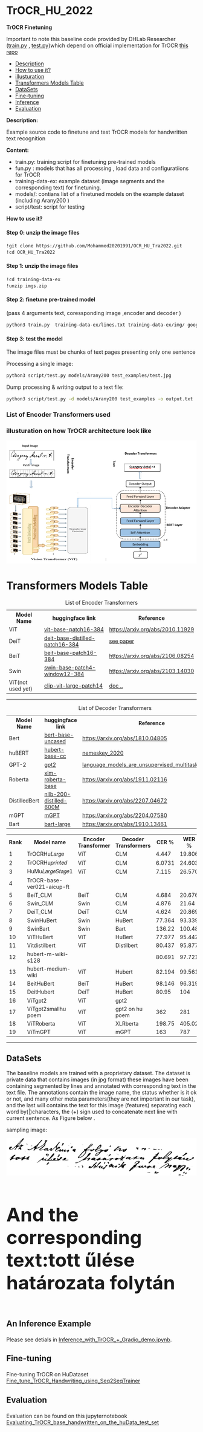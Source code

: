 # TrOCR_HU_2022
 **TrOCR Finetuning** 
 
Important to note this baseline code provided by DHLab Researcher (<a href ="https://github.com/Mohammed20201991/OCR_HU_Tra2022/commit/8540285b77cde44169cedc8cb5e49fe807fde683">train.py</a> , <a href ="https://github.com/Mohammed20201991/OCR_HU_Tra2022/commit/c6f580c4268ddb846f2a48415044bb2e5ada755d">test.py</a>)which depend on official implementation for TrOCR <a href = "https://github.com/microsoft/unilm/tree/master/trocr">this repo</a>

<ul dir="auto">
<li><a href="#Description">Description</a></li>
<li><a href="#How to use it?">How to use it?</a></li>
<li><a href="#illusturation">illusturation</a></li>
<li><a href="#Transformers Models Table">Transformers Models Table</a></li>
<li><a href="#DataSets">DataSets</a></li>
<li><a href="#Fine-tuning">Fine-tuning</a></li>
<li><a href="#Inference">Inference</a></li>
<li><a href="#Evaluation">Evaluation</a></li>
</ul>

**<p id="Description">Description:</p>**

Example source code to finetune and test TrOCR models for handwritten text recognition

**Content:**

- train.py: training script for finetuning pre-trained models
- fun.py : models that has all processing , load data and configuratiions for TrOCR
- training-data-ex: example dataset (image segments and the corresponding text) for finetuning.
- models/: contians list of a finetuned models on the example dataset (including Arany200 )
- script/test: script for testing

**<p id= "How to use it?"> How to use it?</p>**

<h4> Step 0: unzip the image files </h4>

~~~bash  
!git clone https://github.com/Mohammed20201991/OCR_HU_Tra2022.git
!cd OCR_HU_Tra2022
~~~

<h4> Step 1: unzip the image files </h4>

~~~bash  
!cd training-data-ex
!unzip imgs.zip
~~~

<h4> Step 2: finetune pre-trained model</h4>

(pass 4 arguments text, coressponding image ,encoder and decoder )
~~~bash
python3 train.py  training-data-ex/lines.txt training-data-ex/img/ google/vit-base-patch16-384 bert-base-uncased
~~~

<h4> Step 3: test the model</h4>

The image files must be chunks of text pages presenting only one sentence

Processing a single image:

~~~bash
python3 script/test.py models/Arany200 test_examples/test.jpg
~~~

Dump processing & writing output to a text file:

~~~bash 
python3 script/test.py -d models/Arany200 test_examples -o output.txt
~~~

<h3> List of Encoder Transformers used </h3>

<h3 id="illusturation"> illusturation on how TrOCR architecture look like  </h3>

![plot](https://github.com/Mohammed20201991/OCR_HU_Tra2022/blob/main/TrOCR-finetune/images/illustration%20for%20%20%20Hungarain%20Transformer.PNG)

 <!DOCTYPE html>
<html>
<head>

</head>
<body>

<h1 id ="Transformers Models Table">Transformers Models Table</h1>

<table style="width:100%">
  <caption>List of Encoder Transformers </caption>
<tr>
    <th>Model Name</th>
    <th>huggingface link</th>
    <th>Reference</th>
  </tr>
  <tr>
    <td>ViT</td>
    <td> <a href ="https://huggingface.co/google/vit-base-patch16-384">vit-base-patch16-384</a> </td>
    <td> <a href="https://arxiv.org/abs/2010.11929">https://arxiv.org/abs/2010.11929</a> </td>
  </tr>
  
  <tr>
    <td>DeiT</td>
    <td> <a href ="https://huggingface.co/facebook/deit-base-distilled-patch16-384">deit-base-distilled-patch16-384</a> </td>
    <td> <a href="http://proceedings.mlr.press/v139/touvron21a/touvron21a.pdf">see paper</a> </td>
  </tr>
  
  <tr>
    <td>BeiT</td>
    <td> <a href ="https://huggingface.co/microsoft/beit-base-patch16-384">beit-base-patch16-384</a> </td>
    <td> <a href="https://arxiv.org/abs/2106.08254">https://arxiv.org/abs/2106.08254</a> </td>
  </tr>
  <tr>
    <td>Swin</td>
    <td> <a href ="https://huggingface.co/microsoft/swin-base-patch4-window12-384">swin-base-patch4-window12-384</a> </td>
    <td> <a href="https://arxiv.org/abs/2103.14030">https://arxiv.org/abs/2103.14030</a> </td>
  </tr>
  
  <tr>
    <td>ViT(not used yet)</td>
    <td> <a href ="https://huggingface.co/openai/clip-vit-large-patch14">clip-vit-large-patch14</a> </td>
    <td> <a href="https://github.com/openai/CLIP/blob/main/model-card.md">doc ..</a> </td>
  </tr>
</table>

<hr>
<table style="width:100%">
  <caption>List of Decoder Transformers </caption>
<tr>
    <th>Model Name</th>
    <th>huggingface link</th>
    <th>Reference</th>
  </tr>
  <tr>
    <td>Bert</td>
    <td> <a href ="https://huggingface.co/bert-base-uncased?text=The+goal+of+life+is+%5BMASK%5D.">bert-base-uncased</a> </td>
    <td> <a href="https://arxiv.org/abs/1810.04805">https://arxiv.org/abs/1810.04805</a> </td>
  </tr>
  
  <tr>
    <td>huBERT</td>
    <td> <a href ="https://huggingface.co/SZTAKI-HLT/hubert-base-cc">hubert-base-cc</a> </td>
    <td> <a href="https://hlt.bme.hu/en/publ/nemeskey_2020">nemeskey_2020</a> </td>
  </tr>
  
  <tr>
    <td>GPT-2</td>
    <td> <a href ="https://huggingface.co/gpt2?text=Once+upon+a+time%2C">gpt2</a> </td>
    <td> <a href="https://d4mucfpksywv.cloudfront.net/better-language-models/language_models_are_unsupervised_multitask_learners.pdf">language_models_are_unsupervised_multitask_learners</a> </td>
  </tr>
  <tr>
    <td>Roberta</td>
    <td> <a href ="https://huggingface.co/xlm-roberta-base">xlm-roberta-base</a> </td>
    <td> <a href="https://arxiv.org/abs/1911.02116">https://arxiv.org/abs/1911.02116</a> </td>
  </tr>
  
  <tr>
    <td>DistilledBert</td>
    <td> <a href ="https://huggingface.co/facebook/nllb-200-distilled-600M">nllb-200-distilled-600M</a> </td>
    <td> <a href="https://arxiv.org/abs/2207.04672">https://arxiv.org/abs/2207.04672</a> </td>
  </tr>
  
  <tr>
    <td>mGPT</td>
    <td> <a href ="https://huggingface.co/sberbank-ai/mGPT?text=Once+upon+a+time%2C">mGPT</a> </td>
    <td> <a href="https://arxiv.org/abs/2204.07580">https://arxiv.org/abs/2204.07580</a> </td>
  </tr>
  <tr>
    <td>Bart</td>
    <td> <a href ="https://huggingface.co/facebook/bart-large">bart-large</a> </td>
    <td> <a href= ""https://arxiv.org/abs/1910.13461>https://arxiv.org/abs/1910.13461</a> </td>
  </tr>
</table>


<table id="customers">
  <tr>
    <th>Rank</th>
    <th>Model name</th>
    <th>Encoder Transformer</th>
    <th>Decoder Transformers</th>
    <th>CER %</th>
    <th>WER %</th>
  </tr>
  <tr>
    <td>1</>
    <td>TrOCRHu𝐿𝑎𝑟𝑔𝑒</td>
    <td>ViT</td>
    <td>CLM</td>
    <td>4.447</td>
    <td>19.806</td>

  </tr>
  <tr>
    <td>2</td>
    <td>TrOCRHu𝑝𝑟𝑖𝑛𝑡𝑒𝑑</td>
    <td>ViT</td>
    <td>CLM</td>
    <td>6.0731</td>
    <td>24.603</td>
  </tr>
  <tr>
    <td>3</td>
    <td>HuMu𝐿𝑎𝑟𝑔𝑒𝑆𝑡𝑎𝑔𝑒1 </td>
    <td>ViT</td>
    <td>CLM</td>
    <td>7.115</td>
    <td>26.570</td>
  </tr>
  <tr>
    <td>4</td>
    <td>TrOCR-base-ver021-aicup-ft</td>
    <td></td>
    <td></td>
    <td></td>
    <td></td>
  </tr>
  <tr>
    <td>5</td>
    <td>BeiT_CLM</td>
    <td>BeiT</td>
    <td>CLM</td>
    <td>4.684</td>
    <td>20.676</td>
  </tr>
  <tr>
    <td>6</td>
    <td>Swin_CLM</td>
    <td>Swin</td>
    <td>CLM</td>
    <td>4.876</td>
    <td>21.64</td>
  </tr>
  <tr>
    <td>7</td>
    <td>DeiT_CLM</td>
    <td>DeiT</td>
    <td>CLM</td>
    <td>4.624</td>
    <td>20.869</td>
  </tr>
  <tr>
    <td>8</td>
    <td>SwinHuBert</td>
    <td>Swin</td>
    <td>HuBert</td>
    <td>77.364</td>
    <td>93.339</td>
  </tr>
  <tr>
    <td>9</td>
    <td>SwinBart</td>
    <td>Swin</td>
    <td>Bart</td>
    <td>136.22</td>
    <td>100.48 </td>
  </tr>
  <tr>
    <td>10</td>
    <td>ViTHuBert</td>
    <td>ViT</td>
    <td>HuBert</td>
    <td>77.977</td>
    <td>95.442</td>
  </tr>
 
 <tr>
    <td>11</td>
    <td>Vitdistilbert</td>
    <td>ViT</td>
    <td>Distilbert</td>
    <td>80.437</td>
    <td>95.877</td>
  </tr>
 <tr>
    <td>12</td>
    <td>hubert-m-wiki-s128</td>
    <td></td>
    <td></td>
    <td>80.691</td>
    <td>97.721</td>
  </tr>
 <tr>
    <td>13</td>
    <td>hubert-medium-wiki</td>
    <td>ViT</td>
    <td>Hubert</td>
    <td>82.194</td>
    <td>99.561</td>
  </tr>
 <tr>
    <td>14</td>
    <td>BeitHuBert</td>
    <td>BeiT</td>
    <td>HuBert</td>
    <td>98.146</td>
    <td>96.319</td>
  </tr>
 
 <tr>
    <td>15</td>
    <td>DeitHubert</td>
    <td>DeiT</td>
    <td>HuBert</td>
    <td>80.95</td>
    <td>104</td>
  </tr>
 <tr>
    <td>16</td>
    <td>ViTgpt2</td>
    <td>ViT</td>
    <td>gpt2</td>
    <td></td>
    <td></td>
  </tr>
 
 <tr>
    <td>17</td>
    <td>ViTgpt2smallhu poem</td>
    <td>ViT</td>
    <td>gpt2 on hu poem</td>
    <td>362</td>
    <td>281</td>
  </tr>
 
 <tr>
    <td>18</td>
    <td>ViTRoberta</td>
    <td>ViT</td>
    <td>XLRberta</td>
    <td>198.75</td>
    <td>405.02</td>
  </tr>
 
 <tr>
    <td>19</td>
    <td>ViTmGPT</td>
    <td>ViT</td>
    <td>mGPT</td>
    <td>163</td>
    <td>787</td>
  </tr>
 
</table>

</body>
</html>

<hr>
<h2 id ="DataSets"> DataSets </h2>
The baseline models are trained with a proprietary dataset. The dataset is private data that contains images (in jpg format) these images have been containing segmented by lines and annotated with corresponding text in the text file. The annotations contain the image name,
the status whether is it ok or not, and many other meta parameters(they are not important in our task), and the last will contains the text for this image (features) separating each word by(|)characters, the (+) sign used to concatenate next line with current sentence. As Figure below .

<p>sampling image:</p>
<img src="https://github.com/Mohammed20201991/OCR_HU_Tra2022/blob/main/TrOCR-finetune/images/RALK987_1865_817_121_001-031.jpg" alt="alt" border-radius: 8px>
 <h4 style="font-size:50px;"> And the corresponding text:tott űlése határozata folytán</h4> 

## <p id ="Inference"> An Inference Example </p>
Please see detials in [Inference_with_TrOCR_+_Gradio_demo.ipynb](https://github.com/Mohammed20201991/OCR_HU_Tra2022/blob/main/JupLab/Inference_with_TrOCR_%2B_Gradio_demo.ipynb).

## <p id = "Fine-tuning" >Fine-tuning  </p>
Fine-tuning TrOCR on HuDataset
[Fine_tune_TrOCR_Handwriting_using_Seq2SeqTrainer](https://github.com/Mohammed20201991/OCR_HU_Tra2022/blob/main/JupLab/Fine_tune_TrOCR_Handwriting_using_Seq2SeqTrainer.ipynb)

## <p id ="Evaluation">Evaluation </p>
Evaluation can be found on this jupyternotebook [Evaluating_TrOCR_base_handwritten_on_the_huData_test_set](https://github.com/Mohammed20201991/OCR_HU_Tra2022/blob/main/JupLab/Evaluating_TrOCR_base_handwritten_on_the_huData_test_set.ipynb)



